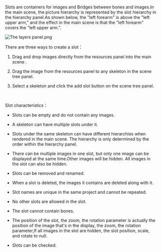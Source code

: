 <p><span style="font-size: 14px;">Slots are containers for images and Bridges between bones and images.In the main scene, the picture hierarchy is represented by the slot hierarchy in the hierarchy panel.As shown below, the "left forearm" is above the "left upper arm," and the effect in the main scene is that the "left forearm" covers the "left upper arm.".</span></p><p><img alt="The layers panel.png" src="http://sedn.egret.com/ueditor/20150609/5576afcb4f166.png" title="The layers panel.png"/></p><p><span style="font-size: 14px;">There are three ways to create a slot：</span></p><ol class=" list-paddingleft-2" style="list-style-type: decimal;"><li><p><span style="font-size: 14px;">Drag and drop images directly from the resources panel into the main scene . </span></p></li><li><p><span style="font-size: 14px;">Drag the image from the resources panel to any skeleton in the scene tree panel.</span></p></li><li><p><span style="font-size: 14px;">Select a skeleton and click the add slot button on the scene tree panel.</span></p></li></ol><p><span style="font-size: 14px;">&nbsp;</span></p><p><span style="font-size: 14px;">Slot characteristics：</span></p><ul class=" list-paddingleft-2" style="list-style-type: disc;"><li><p><span style="font-size: 14px;">Slots can be empty and do not contain any images.</span></p></li><li><p><span style="font-size: 14px;">A skeleton can have multiple slots under it.</span></p></li><li><p><span style="font-size: 14px;">Slots under the same skeleton can have different hierarchies when rendered in the main scene. The hierarchy is only determined by the order within the hierarchy panel.</span></p></li><li><p><span style="font-size: 14px;">There can be multiple images in one slot, but only one image can be displayed at the same time.Other images will be hidden. All images in the slot can also be hidden.</span></p></li><li><p><span style="font-size: 14px;">Slots can be removed and renamed.</span></p></li><li><p><span style="font-size: 14px;">When a slot is deleted, the images it contains are deleted along with it.</span></p></li><li><p><span style="font-size: 14px;">Slot names are unique in the same project and cannot be repeated.</span></p></li><li><p><span style="font-size: 14px;">No other slots are allowed in the slot.</span></p></li><li><p><span style="font-size: 14px;">The slot cannot contain bones.</span></p></li><li><p><span style="font-size: 14px;">The position of the slot, the zoom, the rotation parameter is actually the position of the image that's in the display, the zoom, the rotation parameter,If all images in the slot are hidden, the slot position, scale, and rotate to null.</span></p></li><li><p><span style="font-size: 14px;">Slots can be checked.</span></p></li></ul><p><br/></p>